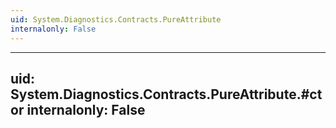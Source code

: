 ```yaml
---
uid: System.Diagnostics.Contracts.PureAttribute
internalonly: False
---
```


---
uid: System.Diagnostics.Contracts.PureAttribute.#ctor
internalonly: False
---
